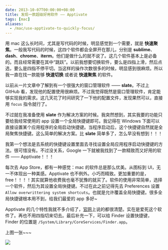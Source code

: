 ```yaml
---
date: 2013-10-07T00:00:00+08:00
title: 发现一款超级好用软件 —— Apptivate
tags: [mac]
aliases:
  - /mac/use-apptivate-to-quickly-focus/
---
```

用 mac 这么长时间，尤其是写代码的时候，明显感觉到一个需要，就是 **快速聚焦**。一般我写代码的时候，这四个软件都会全屏开在那儿，分别是 **sublime**、**dash**、**chrome**、**iterm**。他们是做什么的就不说了。这几个软件基本上是必备的。而且经常需要在其中“跳跃”。以前我想要切换软件，要么是四指上滑，然后点选，要么是四指不停平切。当这样的操作次数很多的时候，明显感到很麻烦。所以我一直在找一款能够 **快速切换** 或者说 **快速聚焦** 的软件。

<!--more-->

以前从一片文章中了解到有一个很强大的窗口管理软件 —— **slate**。不过上 GitHub 看，发现他的配置使用很麻烦。不过我觉得既然是窗口管理软件，肯定能够实现我的需求。这几天花了时间研究了一下他的配置文件，发现果然可以，直接用 `focus` 指令就行了。

不过就在我准备使用 **slate** 作为解决方案的时候。我突然想到，其实我要的功能只要给我经常使用的 app 设置一个全局快捷键即可。我记得在 Windows 下面可以直接设置某个应用程序的全局启动快捷键。当程序启动后，这个快捷键自然就是全局聚焦快捷键。这么简单的解决方案。比 **slate** 简单多了，怎么早没有想到！！！

我第一个想法是去系统的快捷键设置里面去寻找设置全局应用程序启动快捷键的方法。很可惜没有。不过没关系，Google 一下就被我找到了一款精致而又好用的软件 —— Apptivate！！！

每次去 App Store，都有一种感觉：mac 的软件总是那么优美。从图标到 UI，无一不体现出一种美感。Apptivate 也不例外。小巧而精致。更加重要的是，free！！！！其实就算他收费我也毫不犹豫的就买了。软件的使用非常简单，选择一个软件，然后为其设置全局快捷键。不过在此之前记得先去 Preferences 设置 `Allow overwrittering system shortcuts`。也就是允许覆盖全局快捷键。很多全局快捷键根本用不到，给我们最爱的 app 多好~

Apptivate 的几个特性我就不多介绍了，[官网](http://www.apptivateapp.com/)上说的都很清楚。实在是爱死这个软件了。再也不用四指切来切去。最后补充一下，可以给 Finder 设置快捷键，Finder 的位置是 `/System/Library/CoreServices/Finder.app`。

上图一张~~~

![](http://ww3.sinaimg.cn/large/9b85365djw1f23buacyeaj207205eaa3.jpg)
